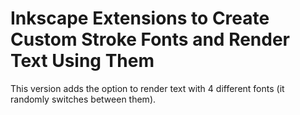 # Inkscape Extensions to Create Custom Stroke Fonts and Render Text Using Them
  This version adds the option to render text with 4 different fonts (it randomly switches between them).
